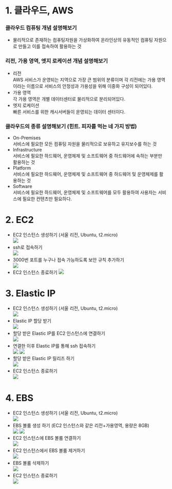 # 1. 클라우드, AWS  

### 클라우드 컴퓨팅 개념 설명해보기  
- 물리적으로 존재하는 컴퓨팅자원을 가상화하여 온라인상의 유동적인 컴퓨팅 자원으로 만들고 이를 접속하여 활용하는 것
### 리전, 가용 영역, 엣지 로케이션 개념 설명해보기
- 리전  
  AWS 서비스가 운영되는 지역으로 가장 큰 범위의 분류이며 각 리전에는 가용 영역이라는 이름으로 서비스의 안정성과 가용성을 위해 이중화 구성이 되어있다. 
- 가용 영역  
  각 가용 영역은 개별 데이터센터로 물리적으로 분리되어있다.
- 엣지 로케이션  
  빠른 서비스를 위한 캐시서버들이 운영되는 데이터 센터이다. 
### 클라우드의 종류 설명해보기 (힌트. 피자를 먹는 네 가지 방법)
- On-Premises  
  서비스에 필요한 모든 컴퓨팅 자원을 물리적으로 보유하고 유지보수를 하는 것
- Infrastructure  
  서비스에 필요한 하드웨어, 운영체제 및 소프트웨어 중 하드웨어에 속하는 부분만 활용하는 것 
- Platform  
  서비스에 필요한 하드웨어, 운영체제 및 소프트웨어 중 하드웨어 및 운영체제를 활용하는 것 
- Software  
  서비스에 필요한 하드웨어, 운영체제 및 소프트웨어를 모두 활용하여 사용자는 서비스에 필요한 컨텐츠만 필요하다. 

# 2. EC2  
- EC2 인스턴스 생성하기 (서울 리전, Ubuntu, t2.micro)  
![](../Images/AWS/EC2/EC2_Create.png)
- ssh로 접속하기  
![](../Images/AWS/EC2/EC2_SSH.png)
- 3000번 포트를 누구나 접속 가능하도록 보안 규칙 추가하기  
![](../Images/AWS/EC2/EC2_port.png)
- EC2 인스턴스 종료하기
![](../Images/AWS/EC2/EC2_Closed.png)

# 3. Elastic IP
- EC2 인스턴스 생성하기 (서울 리전, Ubuntu, t2.micro)  
![](../Images/AWS/EC2/EC2_Create.png)
- Elastic IP 할당 받기  
![](../Images/AWS/EIP/EIP1.png)
- 할당 받은 Elastic IP를 EC2 인스턴스에 연결하기  
![](../Images/AWS/EIP/EIP2.png)
- 연결한 이후 Elastic IP를 통해 ssh 접속하기  
![](../Images/AWS/EIP/EIP3.png)
![](../Images/AWS/EIP/EIP3-1.png)
- 할당 받은 Elastic IP 릴리즈 하기  
![](../Images/AWS/EIP/EIP4.png)
- EC2 인스턴스 종료하기  
![](../Images/AWS/EC2/EC2_Closed.png)

# 4. EBS
- EC2 인스턴스 생성하기 (서울 리전, Ubuntu, t2.micro)  
![](..\Images\AWS\EC2\EC2_Create.png)
- EBS 볼륨 생성 하기 (EC2 인스턴스와 같은 리전+가용영역, 용량은 8GB)  
![](../Images/AWS/EBS/EBS1.png)
![](../Images/AWS/EBS/EBS1-1.png)
- EC2 인스턴스에 EBS 볼륨 연결하기  
![](../Images/AWS/EBS/EBS2.png)
- EC2 인스턴스에서 EBS 볼륨 제거하기  
![](../Images/AWS/EBS/EBS3.png)
- EBS 볼륨 삭제하기  
![](../Images/AWS/EBS/EBS4.png)
- EC2 인스턴스 종료하기  
![](../Images/AWS/EC2/EC2_Closed.png)